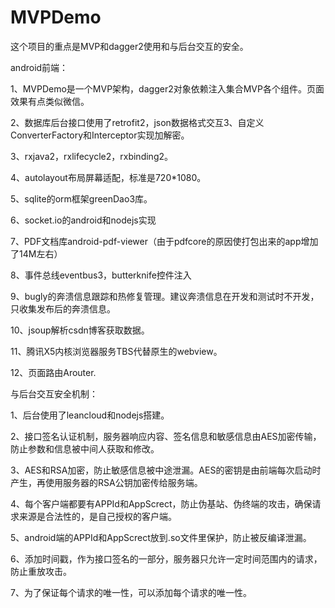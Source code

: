 # MVPDemo

这个项目的重点是MVP和dagger2使用和与后台交互的安全。

android前端：

1、MVPDemo是一个MVP架构，dagger2对象依赖注入集合MVP各个组件。页面效果有点类似微信。

2、数据库后台接口使用了retrofit2，json数据格式交互3、自定义ConverterFactory和Interceptor实现加解密。

3、rxjava2，rxlifecycle2，rxbinding2。

4、autolayout布局屏幕适配，标准是720*1080。

5、sqlite的orm框架greenDao3库。

6、socket.io的android和nodejs实现

7、PDF文档库android-pdf-viewer（由于pdfcore的原因使打包出来的app增加了14M左右）

8、事件总线eventbus3，butterknife控件注入

9、bugly的奔溃信息跟踪和热修复管理。建议奔溃信息在开发和测试时不开发，只收集发布后的奔溃信息。

10、jsoup解析csdn博客获取数据。

11、腾讯X5内核浏览器服务TBS代替原生的webview。

12、页面路由Arouter.


与后台交互安全机制：

1、后台使用了leancloud和nodejs搭建。

2、接口签名认证机制，服务器响应内容、签名信息和敏感信息由AES加密传输，防止参数和信息被中间人获取和修改。

3、AES和RSA加密，防止敏感信息被中途泄漏。AES的密钥是由前端每次启动时产生，再使用服务器的RSA公钥加密传给服务端。

4、每个客户端都要有APPId和AppScrect，防止伪基站、伪终端的攻击，确保请求来源是合法性的，是自己授权的客户端。

5、android端的APPId和AppScrect放到.so文件里保护，防止被反编译泄漏。

6、添加时间戳，作为接口签名的一部分，服务器只允许一定时间范围内的请求，防止重放攻击。

7、为了保证每个请求的唯一性，可以添加每个请求的唯一性。
